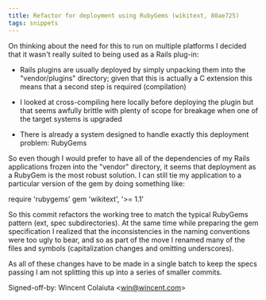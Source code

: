 ```yaml
---
title: Refactor for deployment using RubyGems (wikitext, 80ae725)
tags: snippets
---
```


On thinking about the need for this to run on multiple platforms I decided that it wasn't really suited to being used as a Rails plug-in:

-   Rails plugins are usually deployed by simply unpacking them into the "vendor/plugins" directory; given that this is actually a C extension this means that a second step is required (compilation)

-   I looked at cross-compiling here locally before deploying the plugin but that seems awfully brittle with plenty of scope for breakage when one of the target systems is upgraded

-   There is already a system designed to handle exactly this deployment problem: RubyGems

So even though I would prefer to have all of the dependencies of my Rails applications frozen into the "vendor" directory, it seems that deployment as a RubyGem is the most robust solution. I can still tie my application to a particular version of the gem by doing something like:

require 'rubygems' gem 'wikitext', '&gt;= 1.1'

So this commit refactors the working tree to match the typical RubyGems pattern (ext, spec subdirectories). At the same time while preparing the gem specification I realized that the inconsistencies in the naming conventions were too ugly to bear, and so as part of the move I renamed many of the files and symbols (capitalization changes and omitting underscores).

As all of these changes have to be made in a single batch to keep the specs passing I am not splitting this up into a series of smaller commits.

Signed-off-by: Wincent Colaiuta &lt;win@wincent.com&gt;
